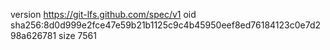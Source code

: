 version https://git-lfs.github.com/spec/v1
oid sha256:8d0d999e2fce47e59b21b1125c9c4b45950eef8ed76184123c0e7d298a626781
size 7561
